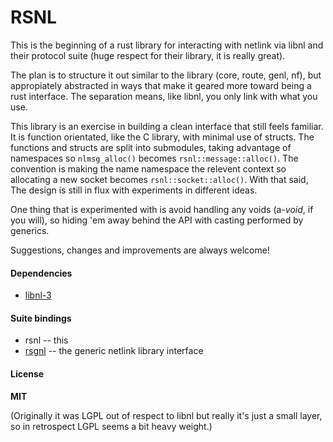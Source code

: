 # RSNL

This is the beginning of a rust library for interacting with netlink via libnl and their protocol suite (huge respect for their library, it is really great).

The plan is to structure it out similar to the library (core, route, genl, nf), but appropiately abstracted in ways that make it geared more toward being a rust interface. The separation means, like libnl, you only link with what you use.

This library is an exercise in building a clean interface that still feels familiar. It is function orientated, like the C library, with minimal use of structs. The functions and structs are split into submodules, taking advantage of namespaces so `nlmsg_alloc()` becomes `rsnl::message::alloc()`. The convention is making the name namespace the relevent context so allocating a new socket becomes `rsnl::socket::alloc()`. With that said, The design is still in flux with experiments in different ideas.

One thing that is experimented with is avoid handling any voids (a-*void*, if you will), so hiding 'em away behind the API with casting performed by generics.

Suggestions, changes and improvements are always welcome!

#### Dependencies

* [libnl-3](http://www.infradead.org/~tgr/libnl/)

#### Suite bindings

* rsnl -- this
* [rsgnl](http://www.github.com/carrotsrc/rsgnl) -- the generic netlink library interface

#### License

**MIT**

(Originally it was LGPL out of respect to libnl but really it's just a small layer, so in retrospect LGPL seems a bit heavy weight.)
